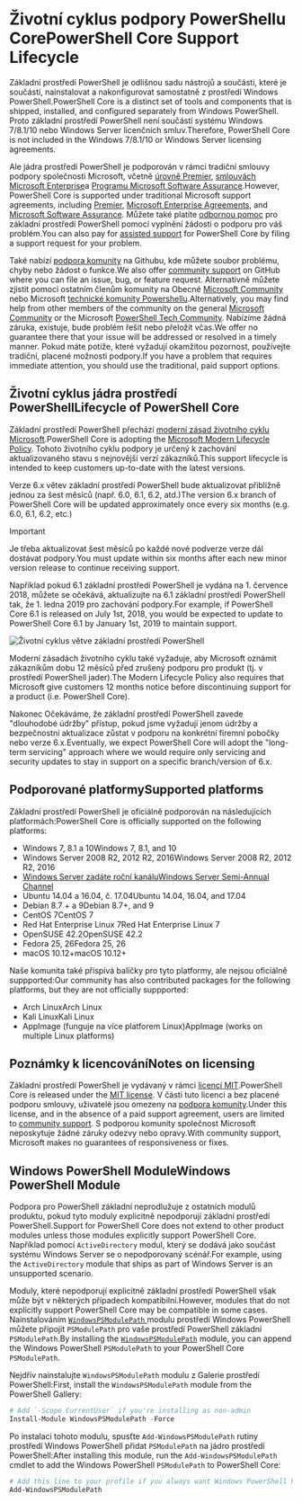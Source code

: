 # <a name="powershell-core-support-lifecycle"></a><span data-ttu-id="a47fa-101">Životní cyklus podpory PowerShellu Core</span><span class="sxs-lookup"><span data-stu-id="a47fa-101">PowerShell Core Support Lifecycle</span></span>

<span data-ttu-id="a47fa-102">Základní prostředí PowerShell je odlišnou sadu nástrojů a součásti, které je součástí, nainstalovat a nakonfigurovat samostatně z prostředí Windows PowerShell.</span><span class="sxs-lookup"><span data-stu-id="a47fa-102">PowerShell Core is a distinct set of tools and components that is shipped, installed, and configured separately from Windows PowerShell.</span></span>
<span data-ttu-id="a47fa-103">Proto základní prostředí PowerShell není součástí systému Windows 7/8.1/10 nebo Windows Server licenčních smluv.</span><span class="sxs-lookup"><span data-stu-id="a47fa-103">Therefore, PowerShell Core is not included in the Windows 7/8.1/10 or Windows Server licensing agreements.</span></span>

<span data-ttu-id="a47fa-104">Ale jádra prostředí PowerShell je podporován v rámci tradiční smlouvy podpory společnosti Microsoft, včetně [úrovně Premier][], [smlouvách Microsoft Enterprise][enterprise-agreement]a [Programu Microsoft Software Assurance][assurance].</span><span class="sxs-lookup"><span data-stu-id="a47fa-104">However, PowerShell Core is supported under traditional Microsoft support agreements, including [Premier][], [Microsoft Enterprise Agreements][enterprise-agreement], and [Microsoft Software Assurance][assurance].</span></span>
<span data-ttu-id="a47fa-105">Můžete také platíte [odbornou pomoc][] pro základní prostředí PowerShell pomocí vyplnění žádosti o podporu pro váš problém.</span><span class="sxs-lookup"><span data-stu-id="a47fa-105">You can also pay for [assisted support][] for PowerShell Core by filing a support request for your problem.</span></span>

<span data-ttu-id="a47fa-106">Také nabízí [podpora komunity][] na Githubu, kde můžete soubor problému, chyby nebo žádost o funkce.</span><span class="sxs-lookup"><span data-stu-id="a47fa-106">We also offer [community support][] on GitHub where you can file an issue, bug, or feature request.</span></span>
<span data-ttu-id="a47fa-107">Alternativně můžete zjistit pomoci ostatním členům komunity na Obecné [Microsoft Community][] nebo Microsoft [technické komunity Powershellu][].</span><span class="sxs-lookup"><span data-stu-id="a47fa-107">Alternatively, you may find help from other members of the community on the general [Microsoft Community][] or the Microsoft [PowerShell Tech Community][].</span></span>
<span data-ttu-id="a47fa-108">Nabízíme žádná záruka, existuje, bude problém řešit nebo přeložit včas.</span><span class="sxs-lookup"><span data-stu-id="a47fa-108">We offer no guarantee there that your issue will be addressed or resolved in a timely manner.</span></span>
<span data-ttu-id="a47fa-109">Pokud máte potíže, které vyžadují okamžitou pozornost, používejte tradiční, placené možnosti podpory.</span><span class="sxs-lookup"><span data-stu-id="a47fa-109">If you have a problem that requires immediate attention, you should use the traditional, paid support options.</span></span>

## <a name="lifecycle-of-powershell-core"></a><span data-ttu-id="a47fa-110">Životní cyklus jádra prostředí PowerShell</span><span class="sxs-lookup"><span data-stu-id="a47fa-110">Lifecycle of PowerShell Core</span></span>

<span data-ttu-id="a47fa-111">Základní prostředí PowerShell přechází [moderní zásad životního cyklu Microsoft][modern].</span><span class="sxs-lookup"><span data-stu-id="a47fa-111">PowerShell Core is adopting the [Microsoft Modern Lifecycle Policy][modern].</span></span>
<span data-ttu-id="a47fa-112">Tohoto životního cyklu podpory je určený k zachování aktualizovaného stavu s nejnovější verzí zákazníků.</span><span class="sxs-lookup"><span data-stu-id="a47fa-112">This support lifecycle is intended to keep customers up-to-date with the latest versions.</span></span>

<span data-ttu-id="a47fa-113">Verze 6.x větev základní prostředí PowerShell bude aktualizovat přibližně jednou za šest měsíců (např. 6.0, 6.1, 6.2, atd.)</span><span class="sxs-lookup"><span data-stu-id="a47fa-113">The version 6.x branch of PowerShell Core will be updated approximately once every six months (e.g. 6.0, 6.1, 6.2, etc.)</span></span>

> [!IMPORTANT]
> <span data-ttu-id="a47fa-114">Je třeba aktualizovat šest měsíců po každé nové podverze verze dál dostávat podpory.</span><span class="sxs-lookup"><span data-stu-id="a47fa-114">You must update within six months after each new minor version release to continue receiving support.</span></span>

<span data-ttu-id="a47fa-115">Například pokud 6.1 základní prostředí PowerShell je vydána na 1. července 2018, můžete se očekává, aktualizujte na 6.1 základní prostředí PowerShell tak, že 1. ledna 2019 pro zachování podpory.</span><span class="sxs-lookup"><span data-stu-id="a47fa-115">For example, if PowerShell Core 6.1 is released on July 1st, 2018, you would be expected to update to PowerShell Core 6.1 by January 1st, 2019 to maintain support.</span></span>

![Životní cyklus větve základní prostředí PowerShell][lifecycle-chart]

<span data-ttu-id="a47fa-117">Moderní zásadách životního cyklu také vyžaduje, aby Microsoft oznámit zákazníkům dobu 12 měsíců před zrušený podporu pro produkt (tj. v prostředí PowerShell jader).</span><span class="sxs-lookup"><span data-stu-id="a47fa-117">The Modern Lifecycle Policy also requires that Microsoft give customers 12 months notice before discontinuing support for a product (i.e. PowerShell Core).</span></span>

<span data-ttu-id="a47fa-118">Nakonec Očekáváme, že základní prostředí PowerShell zavede "dlouhodobé údržby" přístup, pokud jsme vyžadují jenom údržby a bezpečnostní aktualizace zůstat v podporu na konkrétní firemní pobočky nebo verze 6.x.</span><span class="sxs-lookup"><span data-stu-id="a47fa-118">Eventually, we expect PowerShell Core will adopt the "long-term servicing" approach where we would require only servicing and security updates to stay in support on a specific branch/version of 6.x.</span></span>

## <a name="supported-platforms"></a><span data-ttu-id="a47fa-119">Podporované platformy</span><span class="sxs-lookup"><span data-stu-id="a47fa-119">Supported platforms</span></span>

<span data-ttu-id="a47fa-120">Základní prostředí PowerShell je oficiálně podporován na následujících platformách:</span><span class="sxs-lookup"><span data-stu-id="a47fa-120">PowerShell Core is officially supported on the following platforms:</span></span>

* <span data-ttu-id="a47fa-121">Windows 7, 8.1 a 10</span><span class="sxs-lookup"><span data-stu-id="a47fa-121">Windows 7, 8.1, and 10</span></span>
* <span data-ttu-id="a47fa-122">Windows Server 2008 R2, 2012 R2, 2016</span><span class="sxs-lookup"><span data-stu-id="a47fa-122">Windows Server 2008 R2, 2012 R2, 2016</span></span>
* <span data-ttu-id="a47fa-123">[Windows Server zadáte roční kanálu][semi-annual]</span><span class="sxs-lookup"><span data-stu-id="a47fa-123">[Windows Server Semi-Annual Channel][semi-annual]</span></span>
* <span data-ttu-id="a47fa-124">Ubuntu 14.04 a 16.04, č. 17.04</span><span class="sxs-lookup"><span data-stu-id="a47fa-124">Ubuntu 14.04, 16.04, and 17.04</span></span>
* <span data-ttu-id="a47fa-125">Debian 8.7 + a 9</span><span class="sxs-lookup"><span data-stu-id="a47fa-125">Debian 8.7+, and 9</span></span>
* <span data-ttu-id="a47fa-126">CentOS 7</span><span class="sxs-lookup"><span data-stu-id="a47fa-126">CentOS 7</span></span>
* <span data-ttu-id="a47fa-127">Red Hat Enterprise Linux 7</span><span class="sxs-lookup"><span data-stu-id="a47fa-127">Red Hat Enterprise Linux 7</span></span>
* <span data-ttu-id="a47fa-128">OpenSUSE 42.2</span><span class="sxs-lookup"><span data-stu-id="a47fa-128">OpenSUSE 42.2</span></span>
* <span data-ttu-id="a47fa-129">Fedora 25, 26</span><span class="sxs-lookup"><span data-stu-id="a47fa-129">Fedora 25, 26</span></span>
* <span data-ttu-id="a47fa-130">macOS 10.12+</span><span class="sxs-lookup"><span data-stu-id="a47fa-130">macOS 10.12+</span></span>

<span data-ttu-id="a47fa-131">Naše komunita také přispívá balíčky pro tyto platformy, ale nejsou oficiálně suppported:</span><span class="sxs-lookup"><span data-stu-id="a47fa-131">Our community has also contributed packages for the following platforms, but they are not officially suppported:</span></span>

* <span data-ttu-id="a47fa-132">Arch Linux</span><span class="sxs-lookup"><span data-stu-id="a47fa-132">Arch Linux</span></span>
* <span data-ttu-id="a47fa-133">Kali Linux</span><span class="sxs-lookup"><span data-stu-id="a47fa-133">Kali Linux</span></span>
* <span data-ttu-id="a47fa-134">AppImage (funguje na více platforem Linux)</span><span class="sxs-lookup"><span data-stu-id="a47fa-134">AppImage (works on multiple Linux platforms)</span></span>

## <a name="notes-on-licensing"></a><span data-ttu-id="a47fa-135">Poznámky k licencování</span><span class="sxs-lookup"><span data-stu-id="a47fa-135">Notes on licensing</span></span>

<span data-ttu-id="a47fa-136">Základní prostředí PowerShell je vydávaný v rámci [licencí MIT][].</span><span class="sxs-lookup"><span data-stu-id="a47fa-136">PowerShell Core is released under the [MIT license][].</span></span>
<span data-ttu-id="a47fa-137">V části tuto licenci a bez placené podporu smlouvy, uživatelé jsou omezeny na [podpora komunity][].</span><span class="sxs-lookup"><span data-stu-id="a47fa-137">Under this license, and in the absence of a paid support agreement, users are limited to [community support][].</span></span>
<span data-ttu-id="a47fa-138">S podporou komunity společnost Microsoft neposkytuje žádné záruky odezvy nebo opravy.</span><span class="sxs-lookup"><span data-stu-id="a47fa-138">With community support, Microsoft makes no guarantees of responsiveness or fixes.</span></span>

## <a name="windows-powershell-module"></a><span data-ttu-id="a47fa-139">Windows PowerShell Module</span><span class="sxs-lookup"><span data-stu-id="a47fa-139">Windows PowerShell Module</span></span>

<span data-ttu-id="a47fa-140">Podpora pro PowerShell základní neprodlužuje z ostatních modulů produktu, pokud tyto moduly explicitně nepodporují základní prostředí PowerShell.</span><span class="sxs-lookup"><span data-stu-id="a47fa-140">Support for PowerShell Core does not extend to other product modules unless those modules explicitly support PowerShell Core.</span></span>
<span data-ttu-id="a47fa-141">Například pomocí `ActiveDirectory` modul, který se dodává jako součást systému Windows Server se o nepodporovaný scénář.</span><span class="sxs-lookup"><span data-stu-id="a47fa-141">For example, using the `ActiveDirectory` module that ships as part of Windows Server is an unsupported scenario.</span></span>

<span data-ttu-id="a47fa-142">Moduly, které nepodporují explicitně základní prostředí PowerShell však může být v některých případech kompatibilní.</span><span class="sxs-lookup"><span data-stu-id="a47fa-142">However, modules that do not explicitly support PowerShell Core may be compatible in some cases.</span></span>
<span data-ttu-id="a47fa-143">Nainstalováním [ `WindowsPSModulePath` ][] modulu prostředí Windows PowerShell můžete připojit `PSModulePath` pro vaše prostředí PowerShell základní `PSModulePath`.</span><span class="sxs-lookup"><span data-stu-id="a47fa-143">By installing the [`WindowsPSModulePath`][] module, you can append the Windows PowerShell `PSModulePath` to your PowerShell Core `PSModulePath`.</span></span>

<span data-ttu-id="a47fa-144">Nejdřív nainstalujte `WindowsPSModulePath` modulu z Galerie prostředí PowerShell:</span><span class="sxs-lookup"><span data-stu-id="a47fa-144">First, install the `WindowsPSModulePath` module from the PowerShell Gallery:</span></span>

```powershell
# Add `-Scope CurrentUser` if you're installing as non-admin
Install-Module WindowsPSModulePath -Force
```

<span data-ttu-id="a47fa-145">Po instalaci tohoto modulu, spusťte `Add-WindowsPSModulePath` rutiny prostředí Windows PowerShell přidat `PSModulePath` na jádro prostředí PowerShell:</span><span class="sxs-lookup"><span data-stu-id="a47fa-145">After installing this module, run the `Add-WindowsPSModulePath` cmdlet to add the Windows PowerShell `PSModulePath` to PowerShell Core:</span></span>

```powershell
# Add this line to your profile if you always want Windows PowerShell PSModulePath
Add-WindowsPSModulePath
```

[úrovně Premier]: https://www.microsoft.com/en-us/microsoftservices/support.aspx
[Premier]: https://www.microsoft.com/en-us/microsoftservices/support.aspx
[enterprise-agreement]: https://www.microsoft.com/en-us/licensing/licensing-programs/enterprise.aspx
[assurance]: https://www.microsoft.com/en-us/licensing/licensing-programs/software-assurance-default.aspx
[podpora komunity]: https://github.com/powershell/powershell/issues
[community support]: https://github.com/powershell/powershell/issues
[Microsoft Community]: https://answers.microsoft.com/
[technické komunity Powershellu]: https://techcommunity.microsoft.com/t5/PowerShell/ct-p/WindowsPowerShell
[PowerShell Tech Community]: https://techcommunity.microsoft.com/t5/PowerShell/ct-p/WindowsPowerShell
[odbornou pomoc]: https://support.microsoft.com/assistedsupportproducts
[assisted support]: https://support.microsoft.com/assistedsupportproducts
[modern]: https://support.microsoft.com/help/30881/modern-lifecycle-policy
[lifecycle-chart]: ./images/modern-lifecycle.png
[semi-annual]: https://docs.microsoft.com/windows-server/get-started/semi-annual-channel-overview
[licencí MIT]: https://github.com/PowerShell/PowerShell/blob/master/LICENSE.txt
[MIT license]: https://github.com/PowerShell/PowerShell/blob/master/LICENSE.txt
[`WindowsPSModulePath`]: https://www.powershellgallery.com/packages/WindowsPSModulePath/
